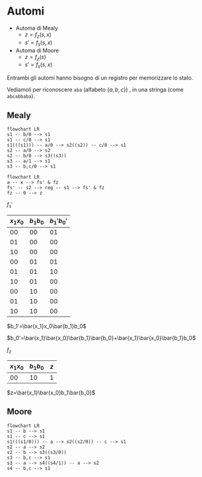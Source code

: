 # Automi

- Automa di Mealy
	- $z=f_z(s,x)$
	- $s'=f_s(s,x)$
- Automa di Moore
	- $z=f_z(s)$
	- $s'=f_s(s,x)$

Entrambi gli automi hanno bisogno di un registro per memorizzare lo stato.

Vediamoli per riconoscere `aba` (alfabeto $\{a,b,c\}$) , in una stringa (come `abcabbaba`).

## Mealy

```mermaid
flowchart LR
s1 -- b/0 --> s1
s1 -- c/0 --> s1
s1(((s1))) -- a/0 --> s2((s2)) -- c/0 --> s1
s2 -- a/0 --> s2
s2 -- b/0 --> s3((s3))
s3 -- a/1 --> s1
s3 -- b,c/0 --> s1
```

```mermaid
flowchart LR
a -- x --> fs' & fz
fs' -- s2 --> reg -- s1 --> fs' & fz
fz -- 0 --> z
```

$f_s'$

| $x_1x_0$ | $b_1b_0$ | $b_1'b_0'$ |
| -------- | -------- | ---------- |
| 00       | 00       | 01         |
| 01       | 00       | 00         |
| 10       | 00       | 00         |
| 00       | 01       | 01         |
| 01       | 01       | 10         |
| 10       | 01       | 00         |
| 00       | 10       | 00         |
| 01       | 10       | 00         |
| 10       | 10       | 00         |

$b_1'=\bar{x_1}x_0\bar{b_1}b_0$

$b_0'=\bar{x_1}\bar{x_0}\bar{b_1}\bar{b_0}+\bar{x_1}\bar{x_0}\bar{b_1}b_0$


$f_z$

| $x_1x_0$ | $b_1b_0$ | $z$ |
| -------- | -------- | --- |
| 00       | 10       | 1   |

$z=\bar{x_1}\bar{x_0}b_1\bar{b_0}$


## Moore

```mermaid
flowchart LR
s1 -- b --> s1
s1 -- c --> s1
s1(((s1/0))) -- a --> s2((s2/0)) -- c --> s1
s2 -- a --> s2
s2 -- b --> s3((s3/0))
s3 -- b,c --> s1
s3 -- a --> s4((s4/1)) -- a --> s2
s4 -- b,c --> s1
```
